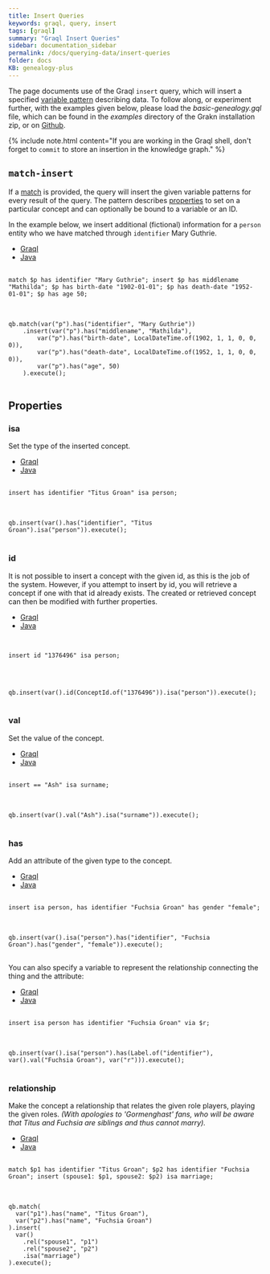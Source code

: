 ```yaml
---
title: Insert Queries
keywords: graql, query, insert
tags: [graql]
summary: "Graql Insert Queries"
sidebar: documentation_sidebar
permalink: /docs/querying-data/insert-queries
folder: docs
KB: genealogy-plus
---
```


The page documents use of the Graql `insert` query, which will insert a specified [variable pattern](./match-clause#variable-patterns)
describing data. To follow along, or experiment further, with the examples given below, please
load the _basic-genealogy.gql_ file, which can be found in the _examples_ directory of the Grakn installation zip, or on
[Github](https://github.com/graknlabs/grakn/blob/master/grakn-dist/src/examples/basic-genealogy.gql).

{% include note.html content="If you are working in the Graql shell, don't forget to `commit` to store an insertion in
the knowledge graph." %}

## `match-insert`

If a [match](./match-clause) is provided, the query will insert the given variable patterns for every result of the query.
The pattern describes [properties](#properties) to set on a particular concept and can optionally be bound to a variable or an ID.

In the example below, we insert additional (fictional) information for a `person` entity who we have matched through `identifier` Mary Guthrie.

<ul id="profileTabs" class="nav nav-tabs">
    <li class="active"><a href="#shell1" data-toggle="tab">Graql</a></li>
    <li><a href="#java1" data-toggle="tab">Java</a></li>
</ul>

<div class="tab-content">
<div role="tabpanel" class="tab-pane active" id="shell1">
<pre class="language-graql"> <code>
match $p has identifier "Mary Guthrie"; insert $p has middlename "Mathilda"; $p has birth-date "1902-01-01"; $p has death-date "1952-01-01"; $p has age 50;
</code>
</pre>
</div>
<div role="tabpanel" class="tab-pane" id="java1">
<pre class="language-java"> <code>
qb.match(var("p").has("identifier", "Mary Guthrie"))
    .insert(var("p").has("middlename", "Mathilda"),
        var("p").has("birth-date", LocalDateTime.of(1902, 1, 1, 0, 0, 0)),
        var("p").has("death-date", LocalDateTime.of(1952, 1, 1, 0, 0, 0)),
        var("p").has("age", 50)
    ).execute();
</code>
</pre>
</div> <!-- tab-pane -->
</div> <!-- tab-content -->

## Properties

### isa

Set the type of the inserted concept.

<ul id="profileTabs" class="nav nav-tabs">
    <li class="active"><a href="#shell2" data-toggle="tab">Graql</a></li>
    <li><a href="#java2" data-toggle="tab">Java</a></li>
</ul>

<div class="tab-content">
<div role="tabpanel" class="tab-pane active" id="shell2">
<pre class="language-graql"> <code>
insert has identifier "Titus Groan" isa person;
</code>
</pre>
</div>
<div role="tabpanel" class="tab-pane" id="java2">
<pre class="language-java"> <code>
qb.insert(var().has("identifier", "Titus Groan").isa("person")).execute();
</code>
</pre>
</div> <!-- tab-pane -->
</div> <!-- tab-content -->

### id

It is not possible to insert a concept with the given id, as this is the job of the system. However, if you attempt to insert by id, you will retrieve a concept if one with that id already exists. The created or retrieved concept can then be modified with further properties.

<ul id="profileTabs" class="nav nav-tabs">
    <li class="active"><a href="#shell3" data-toggle="tab">Graql</a></li>
    <li><a href="#java3" data-toggle="tab">Java</a></li>
</ul>

<div class="tab-content">
<div role="tabpanel" class="tab-pane active" id="shell3">
<pre class="language-graql"> <code>
<!--test-ignore-->
insert id "1376496" isa person;
</code>
</pre>
</div>
<div role="tabpanel" class="tab-pane" id="java3">
<pre class="language-java"> <code>
<!--test-ignore-->
qb.insert(var().id(ConceptId.of("1376496")).isa("person")).execute();
</code>
</pre>
</div> <!-- tab-pane -->
</div> <!-- tab-content -->

### val

Set the value of the concept.

<ul id="profileTabs" class="nav nav-tabs">
    <li class="active"><a href="#shell4" data-toggle="tab">Graql</a></li>
    <li><a href="#java4" data-toggle="tab">Java</a></li>
</ul>

<div class="tab-content">
<div role="tabpanel" class="tab-pane active" id="shell4">
<pre class="language-graql"> <code>
insert == "Ash" isa surname;
</code>
</pre>
</div>
<div role="tabpanel" class="tab-pane" id="java4">
<pre class="language-java"> <code>
qb.insert(var().val("Ash").isa("surname")).execute();
</code>
</pre>
</div> <!-- tab-pane -->
</div> <!-- tab-content -->

### has

Add an attribute of the given type to the concept.

<ul id="profileTabs" class="nav nav-tabs">
    <li class="active"><a href="#shell5" data-toggle="tab">Graql</a></li>
    <li><a href="#java5" data-toggle="tab">Java</a></li>
</ul>

<div class="tab-content">
<div role="tabpanel" class="tab-pane active" id="shell5">
<pre class="language-graql"> <code>
insert isa person, has identifier "Fuchsia Groan" has gender "female";
</code>
</pre>
</div>
<div role="tabpanel" class="tab-pane" id="java5">
<pre class="language-java"> <code>
qb.insert(var().isa("person").has("identifier", "Fuchsia Groan").has("gender", "female")).execute();
</code>
</pre>
</div> <!-- tab-pane -->
</div> <!-- tab-content -->

You can also specify a variable to represent the relationship connecting the thing and the attribute:

<ul id="profileTabs" class="nav nav-tabs">
    <li class="active"><a href="#shell6" data-toggle="tab">Graql</a></li>
    <li><a href="#java6" data-toggle="tab">Java</a></li>
</ul>

<!-- TODO: Update to final syntax -->
<div class="tab-content">
<div role="tabpanel" class="tab-pane active" id="shell6">
<pre class="language-graql"> <code>
insert isa person has identifier "Fuchsia Groan" via $r;
</code>
</pre>
</div>
<div role="tabpanel" class="tab-pane" id="java6">
<pre class="language-java"> <code>
qb.insert(var().isa("person").has(Label.of("identifier"), var().val("Fuchsia Groan"), var("r"))).execute();
</code>
</pre>
</div> <!-- tab-pane -->
</div> <!-- tab-content -->

### relationship

Make the concept a relationship that relates the given role players, playing the given roles.
_(With apologies to 'Gormenghast' fans, who will be aware that Titus and Fuchsia are siblings and thus cannot marry)._

<ul id="profileTabs" class="nav nav-tabs">
    <li class="active"><a href="#shell7" data-toggle="tab">Graql</a></li>
    <li><a href="#java7" data-toggle="tab">Java</a></li>
</ul>

<div class="tab-content">
<div role="tabpanel" class="tab-pane active" id="shell7">
<pre class="language-graql"> <code>
match $p1 has identifier "Titus Groan"; $p2 has identifier "Fuchsia Groan"; insert (spouse1: $p1, spouse2: $p2) isa marriage;
</code>
</pre>
</div>
<div role="tabpanel" class="tab-pane" id="java7">
<pre class="language-java"> <code>
qb.match(
  var("p1").has("name", "Titus Groan"),
  var("p2").has("name", "Fuchsia Groan")
).insert(
  var()
    .rel("spouse1", "p1")
    .rel("spouse2", "p2")
    .isa("marriage")
).execute();
</code>
</pre>
</div> <!-- tab-pane -->
</div> <!-- tab-content -->
